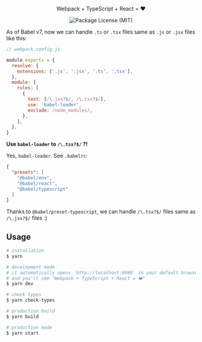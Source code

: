 <p align="center">Webpack + TypeScript + React = ❤️</p>
<p align="center">
  <img src="https://img.shields.io/github/license/saltyshiomix/webpack-typescript-react-starter.svg" alt="Package License (MIT)">
</p>

As of Babel v7, now we can handle `.ts` or `.tsx` files same as `.js` or `.jsx` files like this:

```js
// webpack.config.js

module.exports = {
  resolve: {
    extensions: ['.js', '.jsx', '.ts', '.tsx'],
  },
  module: {
    rules: [
      {
        test: [/\.jsx?$/, /\.tsx?$/],
        use: 'babel-loader',
        exclude: /node_modules/,
      },
    ],
  },
}
```

**Use `babel-loader` to `/\.tsx?$/` ?!**

Yes, `babel-loader`. See `.babelrc`:

```json
{
  "presets": [
    "@babel/env",
    "@babel/react",
    "@babel/typescript"
  ]
}
```

Thanks to `@babel/preset-typescript`, we can handle `/\.tsx?$/` files same as `/\.jsx?$/` files :)

## Usage

```bash
# installation
$ yarn

# development mode
# it automatically opens `http://localhost:8080` in your default browser,
# and you'll see "Webpack + TypeScript + React = ❤️"
$ yarn dev

# check types
$ yarn check-types

# production build
$ yarn build

# production mode
$ yarn start
```
